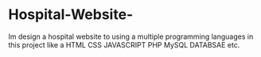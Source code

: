 # Hospital-Website-
Im design a hospital website to using a multiple programming languages in this project like a HTML CSS JAVASCRIPT PHP MySQL DATABSAE  etc.
